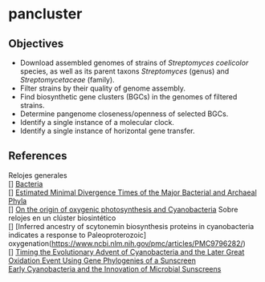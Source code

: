 # pancluster

## Objectives

- Download assembled genomes of strains of *Streptomyces coelicolor* species, as well as its parent taxons *Streptomyces* (genus) and *Streptomycetaceae* (family).
- Filter strains by their quality of genome assembly.
- Find biosynthetic gene clusters (BGCs) in the genomes of filtered strains.
- Determine pangenome closeness/openness of selected BGCs.
- Identify a single instance of a molecular clock.
- Identify a single instance of horizontal gene transfer.

## References
Relojes generales  
[] [Bacteria](https://bmcecolevol.biomedcentral.com/articles/10.1186/1471-2148-4-44)  
[] [Estimated Minimal Divergence Times of the Major Bacterial and Archaeal Phyla](https://sci-hub.se/https://doi.org/10.1080/01490450303891)  
[] [On the origin of oxygenic photosynthesis and Cyanobacteria](https://nph.onlinelibrary.wiley.com/doi/10.1111/nph.16249)
Sobre relojes en un clúster biosintético   
[] [Inferred ancestry of scytonemin biosynthesis proteins in cyanobacteria indicates a response to Paleoproterozoic] oxygenation(https://www.ncbi.nlm.nih.gov/pmc/articles/PMC9796282/)  
[] [Timing the Evolutionary Advent of Cyanobacteria and the Later Great Oxidation Event Using Gene Phylogenies of a Sunscreen](https://journals.asm.org/doi/10.1128/mBio.00561-19)  
[Early Cyanobacteria and the Innovation of Microbial Sunscreens](https://journals.asm.org/doi/pdf/10.1128/mBio.01262-19)  

